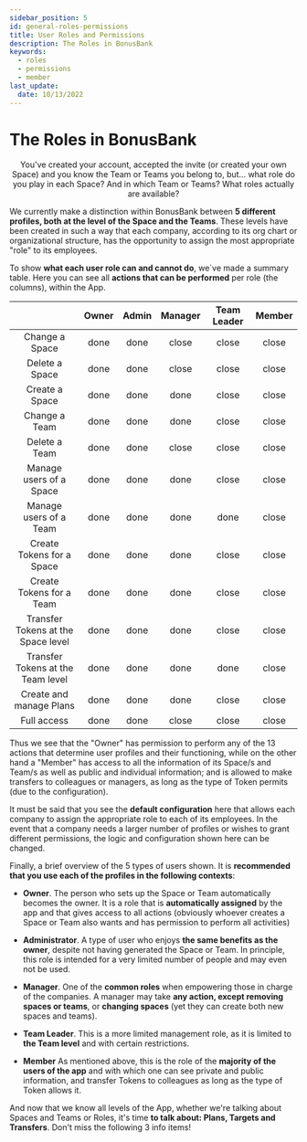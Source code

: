 ```yaml
---
sidebar_position: 5
id: general-roles-permissions
title: User Roles and Permissions
description: The Roles in BonusBank
keywords:
  - roles
  - permissions
  - member
last_update:
  date: 10/13/2022
---
```


# The Roles in BonusBank

<p align="center"> You've created your account, accepted the invite (or created your own Space) and you know the Team or Teams you belong to, but… what role do you play in each Space? And in which Team or Teams? What roles actually are available? </p>

We currently make a distinction within BonusBank between **5 different profiles, both at the level of the Space and the Teams**. These levels have been created in such a way that each company, according to its org chart or organizational structure, has the opportunity to assign the most appropriate "role" to its employees.

To show **what each user role can and cannot do**, we´ve made a summary table. Here you can see all **actions that can be performed** per role (the columns), within the App.

<p align="center">

|                                    |                              Owner                              |                  Admin                   |                  Manager                  |                Team Leader                |                  Member                   |
| :--------------------------------: | :-------------------------------------------------------------: | :--------------------------------------: | :---------------------------------------: | :---------------------------------------: | :---------------------------------------: |
|           Change a Space           | <span class="material-icons tick">done</span> | <span class="material-icons tick">done</span> | <span class="material-icons cross">close</span> | <span class="material-icons cross">close</span> | <span class="material-icons cross">close</span> |
|           Delete a Space           |            <span class="material-icons tick">done</span>             | <span class="material-icons tick">done</span> | <span class="material-icons cross">close</span> | <span class="material-icons cross">close</span> | <span class="material-icons cross">close</span> |
|           Create a Space           |            <span class="material-icons tick">done</span>             | <span class="material-icons tick">done</span> | <span class="material-icons tick">done</span>  | <span class="material-icons cross">close</span> | <span class="material-icons cross">close</span> |
|           Change a Team            |            <span class="material-icons tick">done</span>             | <span class="material-icons tick">done</span> | <span class="material-icons tick">done</span>  | <span class="material-icons cross">close</span> | <span class="material-icons cross">close</span> |
|           Delete a Team            |            <span class="material-icons tick">done</span>             | <span class="material-icons tick">done</span> | <span class="material-icons cross">close</span> | <span class="material-icons cross">close</span> | <span class="material-icons cross">close</span> |
|      Manage users of a Space       |            <span class="material-icons tick">done</span>             | <span class="material-icons tick">done</span> | <span class="material-icons tick">done</span>  | <span class="material-icons cross">close</span> | <span class="material-icons cross">close</span> |
|       Manage users of a Team       |            <span class="material-icons tick">done</span>             | <span class="material-icons tick">done</span> | <span class="material-icons tick">done</span>  | <span class="material-icons tick">done</span>  | <span class="material-icons cross">close</span> |
|     Create Tokens for a Space      |            <span class="material-icons tick">done</span>             | <span class="material-icons tick">done</span> | <span class="material-icons tick">done</span>  | <span class="material-icons cross">close</span> | <span class="material-icons cross">close</span> |
|      Create Tokens for a Team      |            <span class="material-icons tick">done</span>             | <span class="material-icons tick">done</span> | <span class="material-icons tick">done</span>  | <span class="material-icons cross">close</span> | <span class="material-icons cross">close</span> |
| Transfer Tokens at the Space level |            <span class="material-icons tick">done</span>             | <span class="material-icons tick">done</span> | <span class="material-icons tick">done</span>  | <span class="material-icons cross">close</span> | <span class="material-icons cross">close</span> |
| Transfer Tokens at the Team level  |            <span class="material-icons tick">done</span>             | <span class="material-icons tick">done</span> | <span class="material-icons tick">done</span>  | <span class="material-icons tick">done</span>  | <span class="material-icons cross">close</span> |
|           Create and manage Plans           |            <span class="material-icons tick">done</span>             | <span class="material-icons tick">done</span> | <span class="material-icons tick">done</span>  | <span class="material-icons cross">close</span> | <span class="material-icons cross">close</span> |
|            Full access             |            <span class="material-icons tick">done</span>             | <span class="material-icons tick">done</span> | <span class="material-icons cross">close</span> | <span class="material-icons cross">close</span> | <span class="material-icons cross">close</span> |

</p>

Thus we see that the "Owner" has permission to perform any of the 13 actions that determine user profiles and their functioning, while on the other hand a "Member" has access to all the information of its Space/s and Team/s as well as public and individual information; and is allowed to make transfers to colleagues or managers, as long as the type of Token permits (due to the configuration).

It must be said that you see the **default configuration** here that allows each company to assign the appropriate role to each of its employees. In the event that a company needs a larger number of profiles or wishes to grant different permissions, the logic and configuration shown here can be changed.

Finally, a brief overview of the 5 types of users shown. It is **recommended that you use each of the profiles in the following contexts**:

- **Owner**. The person who sets up the Space or Team automatically becomes the owner. It is a role that is **automatically assigned** by the app and that gives access to all actions (obviously whoever creates a Space or Team also wants and has permission to perform all activities)

- **Administrator**. A type of user who enjoys **the same benefits as the owner**, despite not having generated the Space or Team. In principle, this role is intended for a very limited number of people and may even not be used.

- **Manager**. One of the **common roles** when empowering those in charge of the companies. A manager may take **any action, except removing spaces or teams**, or **changing spaces** (yet they can create both new spaces and teams).

- **Team Leader**. This is a more limited management role, as it is limited to **the Team level** and with certain restrictions.

- **Member** As mentioned above, this is the role of the **majority of the users of the app** and with which one can see private and public information, and transfer Tokens to colleagues as long as the type of Token allows it.

And now that we know all levels of the App, whether we're talking about Spaces and Teams or Roles, it's time **to talk about: Plans, Targets and Transfers**. Don't miss the following 3 info items!
